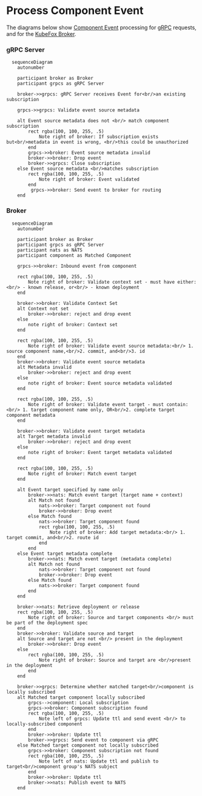 # Process Component Event

The diagrams below show [Component Event](../../concepts/index.md#event)
processing for [gRPC](process_component_event.md#grpc-server) requests, and for the
[KubeFox Broker](process_component_event.md#broker).

### gRPC Server

<!-- 1. Event is received by grpc server for an existing subscription.
2. grpc server verifies the event source matches the subscribed component, if it does not the broker drops the event and closes the subscription.
3. The grpc server passes the event to the broker for routing. -->


```mermaid
  sequenceDiagram
    autonumber

    participant broker as Broker
    participant grpcs as gRPC Server

    broker->>grpcs: gRPC Server receives Event for<br/>an existing subscription

    grpcs->>grpcs: Validate event source metadata

    alt Event source metadata does not <br/> match component subscription
        rect rgba(100, 100, 255, .5)
            Note right of broker: If subscription exists but<br/>metadata in event is wrong, <br/>this could be unauthorized 
        end
        grpcs->>broker: Event source metadata invalid
        broker->>broker: Drop event
        broker->>grpcs: Close subscription
    else Event source metadata <br/>matches subscription
        rect rgba(100, 100, 255, .5)
            Note right of broker: Event validated
        end
         grpcs->>broker: Send event to broker for routing
    end

```

### Broker

<!-- 1. The event should already have context set as it is not a genesis event, if it doesn't it is rejected and dropped.
2. The event source should be complete with component name, commit, and id
3. The event target should either contain only the component's name or be complete.
4. Either is not true event is dropped
5. If only target name is set then event is matched based on context and target commit and route id are added
6. If event is not matched it is dropped (currently there is no response sent to component)
7. the deployment or release are then pulled and broker verifies both the source and target components are part of the deployment spec.
8. if they are not event is dropped.
9. broker checks if a matching component is subscribed locally via grpc and if so sends the event to that component.
10. otherwise the event is publish onto the component's NATS subject so that another broker with a subscription for that component can process it.
11. ttl is updated before sending
 -->

```mermaid
  sequenceDiagram
    autonumber

    participant broker as Broker
    participant grpcs as gRPC Server
    participant nats as NATS
    participant component as Matched Component

    grpcs->>broker: Inbound event from component

    rect rgba(100, 100, 255, .5)
        Note right of broker: Validate context set - must have either: <br/> - known release, or<br/> - known deployment
    end

    broker->>broker: Validate Context Set
    alt Context not set
        broker->>broker: reject and drop event
    else
        note right of broker: Context set
    end

    rect rgba(100, 100, 255, .5)
        Note right of broker: Validate event source metadata:<br/> 1. source component name,<br/>2. commit, and<br/>3. id
    end
    broker->>broker: Validate event source metadata
    alt Metadata invalid
        broker->>broker: reject and drop event
    else
        note right of broker: Event source metadata validated
    end

    rect rgba(100, 100, 255, .5)
        Note right of broker: Validate event target - must contain:<br/> 1. target component name only, OR<br/>2. complete target component metadata
    end
    
    broker->>broker: Validate event target metadata
    alt Target metadata invalid
        broker->>broker: reject and drop event
    else
        note right of broker: Event target metadata validated
    end

    rect rgba(100, 100, 255, .5)
        Note right of broker: Match event target
    end

    alt Event target specified by name only
        broker->>nats: Match event target (target name + context)
        alt Match not found
            nats->>broker: Target component not found
            broker->>broker: Drop event
        else Match found
            nats->>broker: Target component found
            rect rgba(100, 100, 255, .5)
                Note right of broker: Add target metadata:<br/> 1. target commit, and<br/>2. route id
            end
        end
    else Event target metadata complete
        broker->>nats: Match event target (metadata complete)
        alt Match not found
            nats->>broker: Target component not found
            broker->>broker: Drop event
        else Match found
            nats->>broker: Target component found
        end
    end

    broker->>nats: Retrieve deployment or release
    rect rgba(100, 100, 255, .5)
        Note right of broker: Source and target components <br/> must be part of the deployment spec
    end
    broker->>broker: Validate source and target 
    alt Source and target are not <br/> present in the deployment
        broker->>broker: Drop event
    else
        rect rgba(100, 100, 255, .5)
            Note right of broker: Source and target are <br/>present in the deployment
        end
    end

    broker->>grpcs: Determine whether matched target<br/>component is locally subscribed
    alt Matched target component locally subscribed
        grpcs-->component: Local subscription
        grpcs->>broker: Component subscription found
        rect rgba(100, 100, 255, .5)
            Note left of grpcs: Update ttl and send event <br/> to locally-subscribed component
        end
        broker->>broker: Update ttl
        broker->>grpcs: Send event to component via gRPC
    else Matched target component not locally subscribed
        grpcs->>broker: Component subscription not found
        rect rgba(100, 100, 255, .5)
            Note left of nats: Update ttl and publish to target<br/>component group's NATS subject
        end
        broker->>broker: Update ttl
        broker->>nats: Publish event to NATS
    end

```

